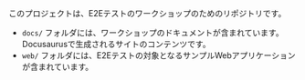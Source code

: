 このプロジェクトは、E2Eテストのワークショップのためのリポジトリです。

- `docs/` フォルダには、ワークショップのドキュメントが含まれています。Docusaurusで生成されるサイトのコンテンツです。
- `web/` フォルダには、E2Eテストの対象となるサンプルWebアプリケーションが含まれています。
